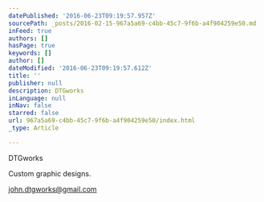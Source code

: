 ```yaml
---
datePublished: '2016-06-23T09:19:57.957Z'
sourcePath: _posts/2016-02-15-967a5a69-c4bb-45c7-9f6b-a4f904259e50.md
inFeed: true
authors: []
hasPage: true
keywords: []
author: []
dateModified: '2016-06-23T09:19:57.612Z'
title: ''
publisher: null
description: DTGworks
inLanguage: null
inNav: false
starred: false
url: 967a5a69-c4bb-45c7-9f6b-a4f904259e50/index.html
_type: Article

---
```

DTGworks

Custom graphic designs.

john.dtgworks@gmail.com